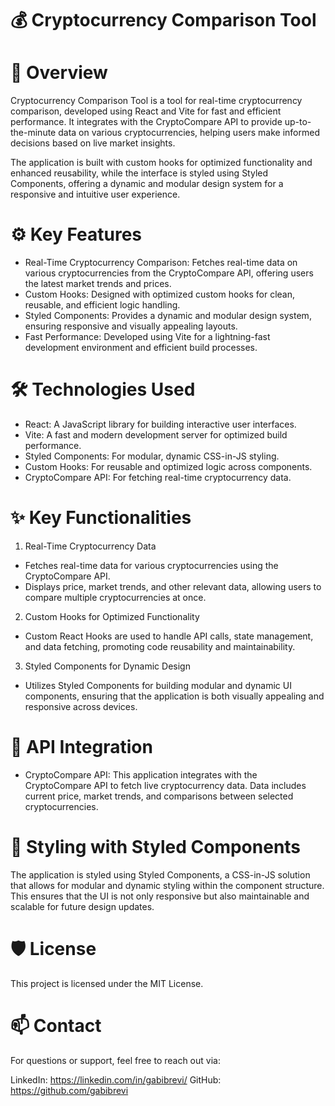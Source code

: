 # 💰 Cryptocurrency Comparison Tool

# 🚀 Overview
Cryptocurrency Comparison Tool is a tool for real-time cryptocurrency comparison, developed using React and Vite for fast and efficient performance. It integrates with the CryptoCompare API to provide up-to-the-minute data on various cryptocurrencies, helping users make informed decisions based on live market insights.

The application is built with custom hooks for optimized functionality and enhanced reusability, while the interface is styled using Styled Components, offering a dynamic and modular design system for a responsive and intuitive user experience.

# ⚙️ Key Features
- Real-Time Cryptocurrency Comparison: Fetches real-time data on various cryptocurrencies from the CryptoCompare API, offering users the latest market trends and prices.
- Custom Hooks: Designed with optimized custom hooks for clean, reusable, and efficient logic handling.
- Styled Components: Provides a dynamic and modular design system, ensuring responsive and visually appealing layouts.
- Fast Performance: Developed using Vite for a lightning-fast development environment and efficient build processes.

# 🛠️ Technologies Used
- React: A JavaScript library for building interactive user interfaces.
- Vite: A fast and modern development server for optimized build performance.
- Styled Components: For modular, dynamic CSS-in-JS styling.
- Custom Hooks: For reusable and optimized logic across components.
- CryptoCompare API: For fetching real-time cryptocurrency data.

# ✨ Key Functionalities
1. Real-Time Cryptocurrency Data
- Fetches real-time data for various cryptocurrencies using the CryptoCompare API.
- Displays price, market trends, and other relevant data, allowing users to compare multiple cryptocurrencies at once.

2. Custom Hooks for Optimized Functionality
- Custom React Hooks are used to handle API calls, state management, and data fetching, promoting code reusability and maintainability.

3. Styled Components for Dynamic Design
- Utilizes Styled Components for building modular and dynamic UI components, ensuring that the application is both visually appealing and responsive across devices.

# 📡 API Integration
- CryptoCompare API: This application integrates with the CryptoCompare API to fetch live cryptocurrency data. Data includes current price, market trends, and comparisons between selected cryptocurrencies.

# 🎨 Styling with Styled Components
The application is styled using Styled Components, a CSS-in-JS solution that allows for modular and dynamic styling within the component structure. This ensures that the UI is not only responsive but also maintainable and scalable for future design updates.

# 🛡️ License
This project is licensed under the MIT License.

# 📫 Contact
For questions or support, feel free to reach out via:

LinkedIn: https://linkedin.com/in/gabibrevi/
GitHub: https://github.com/gabibrevi
